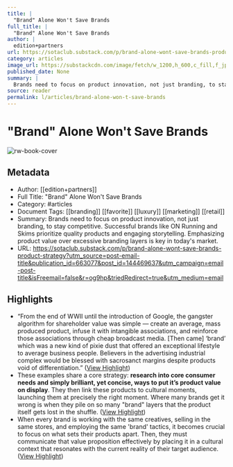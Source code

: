 ```yaml
---
title: |
  "Brand" Alone Won't Save Brands
full_title: |
  "Brand" Alone Won't Save Brands
author: |
  edition+partners
url: https://sotaclub.substack.com/p/brand-alone-wont-save-brands-product-strategy?utm_source=post-email-title&publication_id=663077&post_id=144469637&utm_campaign=email-post-title&isFreemail=false&r=og9hp&triedRedirect=true&utm_medium=email
category: articles
image_url: https://substackcdn.com/image/fetch/w_1200,h_600,c_fill,f_jpg,q_auto:good,fl_progressive:steep,g_auto/https%3A%2F%2Fsubstack-post-media.s3.amazonaws.com%2Fpublic%2Fimages%2F71f8f3a8-8e20-47cb-ab45-cd2ca943a169_600x420.gif
published_date: None
summary: |
  Brands need to focus on product innovation, not just branding, to stay competitive. Successful brands like ON Running and Skims prioritize quality products and engaging storytelling. Emphasizing product value over excessive branding layers is key in today's market.
source: reader
permalink: l/articles/brand-alone-won-t-save-brands
---
```

# "Brand" Alone Won't Save Brands

![rw-book-cover](https://substackcdn.com/image/fetch/w_1200,h_600,c_fill,f_jpg,q_auto:good,fl_progressive:steep,g_auto/https%3A%2F%2Fsubstack-post-media.s3.amazonaws.com%2Fpublic%2Fimages%2F71f8f3a8-8e20-47cb-ab45-cd2ca943a169_600x420.gif)

## Metadata
- Author: [[edition+partners]]
- Full Title: "Brand" Alone Won't Save Brands
- Category: #articles
- Document Tags: [[branding]] [[favorite]] [[luxury]] [[marketing]] [[retail]] 
- Summary: Brands need to focus on product innovation, not just branding, to stay competitive. Successful brands like ON Running and Skims prioritize quality products and engaging storytelling. Emphasizing product value over excessive branding layers is key in today's market.
- URL: https://sotaclub.substack.com/p/brand-alone-wont-save-brands-product-strategy?utm_source=post-email-title&publication_id=663077&post_id=144469637&utm_campaign=email-post-title&isFreemail=false&r=og9hp&triedRedirect=true&utm_medium=email

## Highlights
- “From the end of WWII until the introduction of Google, the gangster algorithm for shareholder value was simple — create an average, mass produced product, infuse it with intangible associations, and reinforce those associations through cheap broadcast media. [Then came] ‘brand’ which was a new kind of pixie dust that offered an exceptional lifestyle to average business people. Believers in the advertising industrial complex would be blessed with sacrosanct margins despite products void of differentiation.” ([View Highlight](https://read.readwise.io/read/01j2ecgkhwfd36dxzmctt2q4na))
- These examples share a core strategy: **research into core consumer needs and simply brilliant, yet concise, ways to put it’s product value on display**. They then link these products to cultural moments, launching them at precisely the right moment. Where many brands get it wrong is when they pile on so many "brand" layers that the product itself gets lost in the shuffle. ([View Highlight](https://read.readwise.io/read/01j2ecmb1qa6wp8h3az37etmte))
- When every brand is working with the same creatives, selling in the same stores, and employing the same 'brand' tactics, it becomes crucial to focus on what sets their products apart. Then, they must communicate that value proposition effectively by placing it in a cultural context that resonates with the current reality of their target audience. ([View Highlight](https://read.readwise.io/read/01j2ecn0w4abb3dmkt2yd1f5gx))


